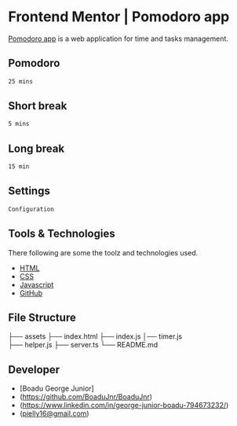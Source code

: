 
# Frontend Mentor | Pomodoro app


[Pomodoro app](https://boadujnr.github.io/PomodoroApp/) is a web application for time and tasks management. 

## Pomodoro
```bash
25 mins 
```

## Short break
```bash
5 mins 
```
## Long break
```bash
15 min
```

## Settings
```bash
Configuration
```


## Tools & Technologies

There following are some the toolz and technologies used.
* [HTML](https://developer.mozilla.org/en-US/docs/Learn/Getting_started_with_the_web/HTML_basics) 
* [CSS](https://developer.mozilla.org/en-US/docs/Web/CSS) 
* [Javascript](https://www.javascript.com/)
* [GitHub](https://github.com/)


## File Structure
├── assets
├── index.html
├── index.js
│── timer.js       
├── helper.js
├── server.ts
└── README.md



## Developer
* [Boadu George Junior]
* (https://github.com/BoaduJnr/BoaduJnr)
* (https://www.linkedin.com/in/george-junior-boadu-794673232/)
* (pielly16@gmail.com)

